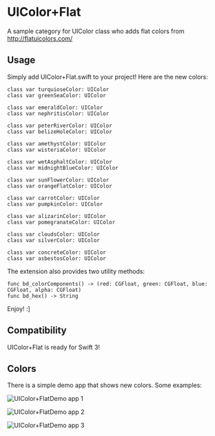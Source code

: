 # UIColor+Flat

A sample category for UIColor class who adds flat colors from http://flatuicolors.com/

## Usage

Simply add UIColor+Flat.swift to your project!
Here are the new colors:

	class var turquioseColor: UIColor
	class var greenSeaColor: UIColor

	class var emeraldColor: UIColor
	class var nephritisColor: UIColor

	class var peterRiverColor: UIColor
	class var belizeHoleColor: UIColor

	class var amethystColor: UIColor
	class var wisteriaColor: UIColor

	class var wetAsphaltColor: UIColor
	class var midnightBlueColor: UIColor

	class var sunFlowerColor: UIColor
	class var orangeFlatColor: UIColor

	class var carrotColor: UIColor
	class var pumpkinColor: UIColor

	class var alizarinColor: UIColor
	class var pomegranateColor: UIColor

	class var cloudsColor: UIColor
	class var silverColor: UIColor

	class var concreteColor: UIColor
	class var asbestosColor: UIColor

The extension also provides two utility methods:

	func bd_colorComponents() -> (red: CGFloat, green: CGFloat, blue: CGFloat, alpha: CGFloat)
	func bd_hex() -> String

Enjoy! :]

## Compatibility

UIColor+Flat is ready for Swift 3!

## Colors

There is a simple demo app that shows new colors. Some examples:

![UIColor+FlatDemo app 1](http://www.bubidevs.net/uploads/github/images/uicolor-flat/screen001.png "Screen 1")

![UIColor+FlatDemo app 2](http://www.bubidevs.net/uploads/github/images/uicolor-flat/screen002.png "Screen 2")

![UIColor+FlatDemo app 3](http://www.bubidevs.net/uploads/github/images/uicolor-flat/screen003.png "Screen 3")